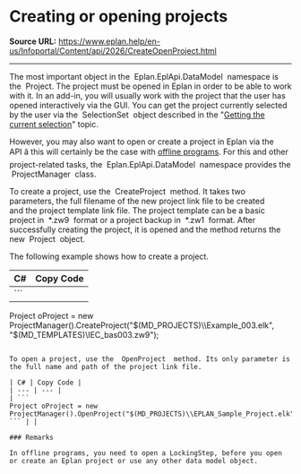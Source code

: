# Creating or opening projects

**Source URL:** https://www.eplan.help/en-us/Infoportal/Content/api/2026/CreateOpenProject.html

---

The most important object in the  Eplan.EplApi.DataModel  namespace is the  Project. The project must be opened in Eplan in order to be able to work with it. In an add-in, you will usually work with the project that the user has opened interactively via the GUI. You can get the project currently selected by the user via the  SelectionSet  object described in the "[Getting the current selection](HE_Selectionset.html)" topic.

However, you may also want to open or create a project in Eplan via the API â this will certainly be the case with [offline programs](UsingEplanAssemblies.html). For this and other project-related tasks, the  Eplan.EplApi.DataModel  namespace provides the  ProjectManager  class.

To create a project, use the  CreateProject  method. It takes two parameters, the full filename of the new project link file to be created and the project template link file. The project template can be a basic project in  \*.zw9  format or a project backup in  \*.zw1  format. After successfully creating the project, it is opened and the method returns the new  Project  object.

The following example shows how to create a project.

| C# | Copy Code |
| --- | --- |
| ```  Project oProject = new ProjectManager().CreateProject("$(MD_PROJECTS)\\Example_003.elk", "$(MD_TEMPLATES)\\IEC_bas003.zw9"); ``` | |

To open a project, use the  OpenProject  method. Its only parameter is the full name and path of the project link file.

| C# | Copy Code |
| --- | --- |
| ```  Project oProject = new ProjectManager().OpenProject("$(MD_PROJECTS)\\EPLAN_Sample_Project.elk"); ``` | |

### Remarks

In offline programs, you need to open a LockingStep, before you open or create an Eplan project or use any other data model object.